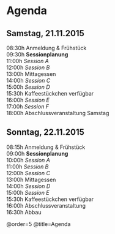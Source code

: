 # Agenda

## Samstag, 21.11.2015

08:30h Anmeldung & Frühstück  
09:30h **Sessionplanung**  
11:00h *Session A*  
12:00h *Session B*  
13:00h Mittagessen  
14:00h *Session C*  
15:00h *Session D*  
15:30h Kaffeestückchen verfügbar  
16:00h *Session E*  
17:00h *Session F*  
18:00h Abschlussveranstaltung Samstag

## Sonntag, 22.11.2015

08:15h Anmeldung & Frühstück  
09:00h **Sessionplanung**  
10:00h *Session A*  
11:00h *Session B*  
12:00h *Session C*  
13:00h Mittagessen  
14:00h *Session D*  
15:00h *Session E*  
15:30h Kaffeestückchen verfügbar  
16:00h Abschlussveranstaltung  
16:30h Abbau

@order=5
@title=Agenda
